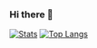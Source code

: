 ### Hi there 👋

<!--
**Audhy/Audhy** is a ✨ _special_ ✨ repository because its `README.md` (this file) appears on your GitHub profile.

Here are some ideas to get you started:

- 🔭 I’m currently working on ...
- 🌱 I’m currently learning ...
- 👯 I’m looking to collaborate on ...
- 🤔 I’m looking for help with ...
- 💬 Ask me about ...
- 📫 How to reach me: ...
- 😄 Pronouns: ...
- ⚡ Fun fact: ...
-->

[![Stats](https://github-readme-stats.vercel.app/api?username=ibnuprtma&theme=tokyonight&show_icons=true&line_height=27)](https://github.com/ibnuprtma/ibnuprtma)
[![Top Langs](https://github-readme-stats.vercel.app/api/top-langs/?username=ibnuprtma&hide=css,blade,html&theme=tokyonight)](https://github.com/ibnuprtma/ibnuprtma)
<!-- Icons -->

[1.2]: http://i.imgur.com/wWzX9uB.png (twitter icon without padding)

<!-- Links to your social media accounts -->

[1]: https://twitter.com/ibnuprtma
